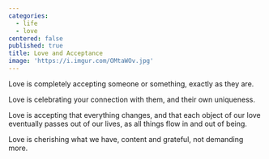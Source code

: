 ```yaml
---
categories:
  - life
  - love
centered: false
published: true
title: Love and Acceptance
image: 'https://i.imgur.com/OMtaWOv.jpg'
---
```

Love 
is completely accepting someone 
or something, 
exactly as they are.

Love is celebrating
your connection with them,
and their own uniqueness.

Love is accepting
that everything changes,
and that each object of our love
eventually passes out of our lives,
as all things 
flow in and out of being.

Love is cherishing 
what we have,
content and grateful,
not demanding more.
